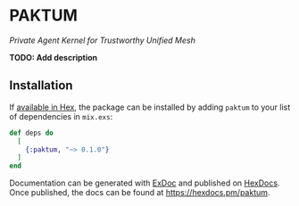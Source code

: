 # PAKTUM

*Private Agent Kernel for Trustworthy Unified Mesh*

**TODO: Add description**

## Installation

If [available in Hex](https://hex.pm/docs/publish), the package can be installed
by adding `paktum` to your list of dependencies in `mix.exs`:

```elixir
def deps do
  [
    {:paktum, "~> 0.1.0"}
  ]
end
```

Documentation can be generated with [ExDoc](https://github.com/elixir-lang/ex_doc)
and published on [HexDocs](https://hexdocs.pm). Once published, the docs can
be found at <https://hexdocs.pm/paktum>.

